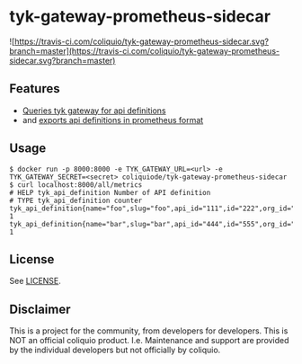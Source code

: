 # tyk-gateway-prometheus-sidecar

![https://travis-ci.com/coliquio/tyk-gateway-prometheus-sidecar.svg?branch=master](https://travis-ci.com/coliquio/tyk-gateway-prometheus-sidecar.svg?branch=master)

## Features

- [Queries tyk gateway for api definitions](https://tyk.io/docs/tyk-rest-api/api-management/)
- and [exports api definitions in prometheus format](https://prometheus.io)

## Usage

```
$ docker run -p 8000:8000 -e TYK_GATEWAY_URL=<url> -e TYK_GATEWAY_SECRET=<secret> coliquiode/tyk-gateway-prometheus-sidecar
$ curl localhost:8000/all/metrics
# HELP tyk_api_definition Number of API definition
# TYPE tyk_api_definition counter
tyk_api_definition{name="foo",slug="foo",api_id="111",id="222",org_id="333"} 1
tyk_api_definition{name="bar",slug="bar",api_id="444",id="555",org_id="666"} 1
```

## License

See [LICENSE](LICENSE).

## Disclaimer

This is a project for the community, from developers for developers. This is NOT an official coliquio product. I.e. Maintenance and support are provided by the individual developers but not officially by coliquio.
